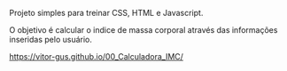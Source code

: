 Projeto simples para treinar CSS, HTML e Javascript.

O objetivo é calcular o indice de massa corporal através das informações inseridas pelo usuário.

https://vitor-gus.github.io/00_Calculadora_IMC/
